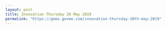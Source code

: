 ```yaml
---
layout: post
title: Innovation Thursday 30 May 2019
permalink: "https://gems.gevme.com/innovation-thursday-30th-may-2019"
---
```

